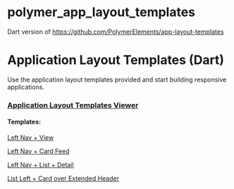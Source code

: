 # polymer_app_layout_templates
Dart version of https://github.com/PolymerElements/app-layout-templates

Application Layout Templates (Dart)
============================

Use the application layout templates provided and start building responsive applications.

### [Application Layout Templates Viewer](http://polymerelements.github.io/app-layout-templates/index.html)

#### Templates:

[Left Nav + View](http://polymerelements.github.io/app-layout-templates/nav-view/index.html)

[Left Nav + Card Feed](http://polymerelements.github.io/app-layout-templates/nav-cards/index.html)

[Left Nav + List + Detail](http://polymerelements.github.io/app-layout-templates/nav-list-detail/index.html)

[List Left + Card over Extended Header](http://polymerelements.github.io/app-layout-templates/list-card-over/index.html)
